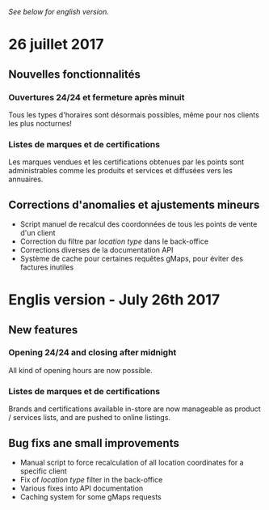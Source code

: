 *See below for english version.*

# 26 juillet 2017

## Nouvelles fonctionnalités

### Ouvertures 24/24 et fermeture après minuit
Tous les types d'horaires sont désormais possibles, même pour nos clients les plus nocturnes!

### Listes de marques et de certifications
Les marques vendues et les certifications obtenues par les points sont administrables comme les produits et services et diffusées vers les annuaires.

## Corrections d'anomalies et ajustements mineurs

* Script manuel de recalcul des coordonnées de tous les points de vente d'un client
* Correction du filtre par *location type* dans le back-office
* Corrections diverses de la documentation API
* Système de cache pour certaines requêtes gMaps, pour éviter des factures inutiles

# Englis version - July 26th 2017

## New features

### Opening 24/24 and closing after midnight
All kind of opening hours are now possible.

### Listes de marques et de certifications
Brands and certifications available in-store are now manageable as product / services lists, and are  pushed to online listings.

## Bug fixs ane small improvements

* Manual script to force recalculation of all location coordinates for a specific client
* Fix of *location type* filter in the back-office
* Various fixes into API documentation
* Caching system for some gMaps requests
